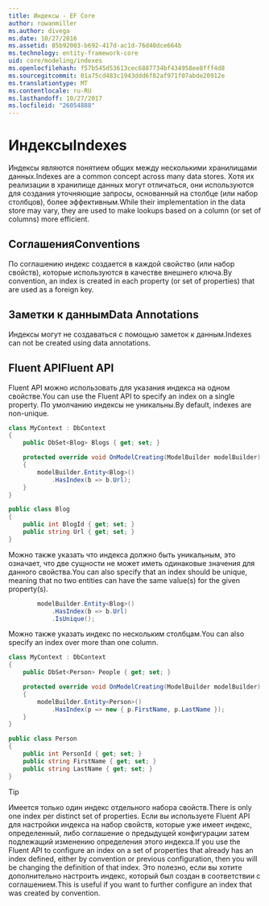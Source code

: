 ```yaml
---
title: Индексы - EF Core
author: rowanmiller
ms.author: divega
ms.date: 10/27/2016
ms.assetid: 85b92003-b692-417d-ac1d-76d40dce664b
ms.technology: entity-framework-core
uid: core/modeling/indexes
ms.openlocfilehash: f57b545d53613cec6887734bf434958ee8fff4d8
ms.sourcegitcommit: 01a75cd483c1943ddd6f82af971f07abde20912e
ms.translationtype: MT
ms.contentlocale: ru-RU
ms.lasthandoff: 10/27/2017
ms.locfileid: "26054888"
---
```

# <a name="indexes"></a><span data-ttu-id="74c5c-102">Индексы</span><span class="sxs-lookup"><span data-stu-id="74c5c-102">Indexes</span></span>

<span data-ttu-id="74c5c-103">Индексы являются понятием общих между несколькими хранилищами данных.</span><span class="sxs-lookup"><span data-stu-id="74c5c-103">Indexes are a common concept across many data stores.</span></span> <span data-ttu-id="74c5c-104">Хотя их реализации в хранилище данных могут отличаться, они используются для создания уточняющие запросы, основанный на столбце (или набор столбцов), более эффективным.</span><span class="sxs-lookup"><span data-stu-id="74c5c-104">While their implementation in the data store may vary, they are used to make lookups based on a column (or set of columns) more efficient.</span></span>

## <a name="conventions"></a><span data-ttu-id="74c5c-105">Соглашения</span><span class="sxs-lookup"><span data-stu-id="74c5c-105">Conventions</span></span>

<span data-ttu-id="74c5c-106">По соглашению индекс создается в каждой свойство (или набор свойств), которые используются в качестве внешнего ключа.</span><span class="sxs-lookup"><span data-stu-id="74c5c-106">By convention, an index is created in each property (or set of properties) that are used as a foreign key.</span></span>

## <a name="data-annotations"></a><span data-ttu-id="74c5c-107">Заметки к данным</span><span class="sxs-lookup"><span data-stu-id="74c5c-107">Data Annotations</span></span>

<span data-ttu-id="74c5c-108">Индексы могут не создаваться с помощью заметок к данным.</span><span class="sxs-lookup"><span data-stu-id="74c5c-108">Indexes can not be created using data annotations.</span></span>

## <a name="fluent-api"></a><span data-ttu-id="74c5c-109">Fluent API</span><span class="sxs-lookup"><span data-stu-id="74c5c-109">Fluent API</span></span>

<span data-ttu-id="74c5c-110">Fluent API можно использовать для указания индекса на одном свойстве.</span><span class="sxs-lookup"><span data-stu-id="74c5c-110">You can use the Fluent API to specify an index on a single property.</span></span> <span data-ttu-id="74c5c-111">По умолчанию индексы не уникальны.</span><span class="sxs-lookup"><span data-stu-id="74c5c-111">By default, indexes are non-unique.</span></span>

<!-- [!code-csharp[Main](samples/core/Modeling/FluentAPI/Samples/Index.cs?highlight=7,8)] -->
``` csharp
class MyContext : DbContext
{
    public DbSet<Blog> Blogs { get; set; }

    protected override void OnModelCreating(ModelBuilder modelBuilder)
    {
        modelBuilder.Entity<Blog>()
            .HasIndex(b => b.Url);
    }
}

public class Blog
{
    public int BlogId { get; set; }
    public string Url { get; set; }
}
```

<span data-ttu-id="74c5c-112">Можно также указать что индекса должно быть уникальным, это означает, что две сущности не может иметь одинаковые значения для данного свойства.</span><span class="sxs-lookup"><span data-stu-id="74c5c-112">You can also specify that an index should be unique, meaning that no two entities can have the same value(s) for the given property(s).</span></span>

<!-- [!code-csharp[Main](samples/core/Modeling/FluentAPI/Samples/IndexUnique.cs?highlight=3)] -->
``` csharp
        modelBuilder.Entity<Blog>()
            .HasIndex(b => b.Url)
            .IsUnique();
```

<span data-ttu-id="74c5c-113">Можно также указать индекс по нескольким столбцам.</span><span class="sxs-lookup"><span data-stu-id="74c5c-113">You can also specify an index over more than one column.</span></span>

<!-- [!code-csharp[Main](samples/core/Modeling/FluentAPI/Samples/IndexComposite.cs?highlight=7,8)] -->
``` csharp
class MyContext : DbContext
{
    public DbSet<Person> People { get; set; }

    protected override void OnModelCreating(ModelBuilder modelBuilder)
    {
        modelBuilder.Entity<Person>()
            .HasIndex(p => new { p.FirstName, p.LastName });
    }
}

public class Person
{
    public int PersonId { get; set; }
    public string FirstName { get; set; }
    public string LastName { get; set; }
}
```

> [!TIP]  
> <span data-ttu-id="74c5c-114">Имеется только один индекс отдельного набора свойств.</span><span class="sxs-lookup"><span data-stu-id="74c5c-114">There is only one index per distinct set of properties.</span></span> <span data-ttu-id="74c5c-115">Если вы используете Fluent API для настройки индекса на набор свойств, которые уже имеет индекс, определенный, либо соглашение о предыдущей конфигурации затем подлежащий изменению определения этого индекса.</span><span class="sxs-lookup"><span data-stu-id="74c5c-115">If you use the Fluent API to configure an index on a set of properties that already has an index defined, either by convention or previous configuration, then you will be changing the definition of that index.</span></span> <span data-ttu-id="74c5c-116">Это полезно, если вы хотите дополнительно настроить индекс, который был создан в соответствии с соглашением.</span><span class="sxs-lookup"><span data-stu-id="74c5c-116">This is useful if you want to further configure an index that was created by convention.</span></span>
